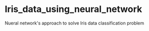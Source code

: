 # Iris_data_using_neural_network
Nueral network's approach to solve Iris data classification problem
